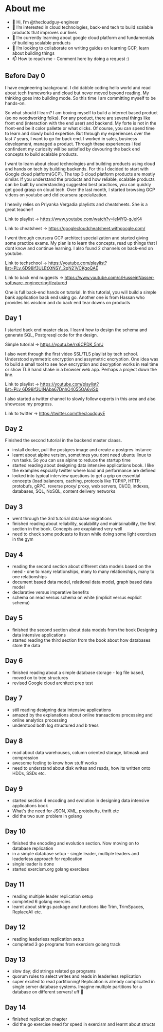 # About me 
- 👋 Hi, I’m @thecloudguy-engineer
- 👀 I’m interested in cloud technologies, back-end tech to build scalable products that improves our lives
- 🌱 I’m currently learning about google cloud platform and fundamentals of building scalable products
- 💞️ I’m looking to collaborate on writing guides on learning GCP, learn about building things
- 📫 How to reach me - Comment here by doing a request :)



## Before Day 0
I have engineering background. I did dabble coding hello world and read about tech frameworks and cloud but never moved beyond reading. My thinking goes into building mode. So this time I am committing myself to be hands-on. 

So what should I learn? I am boxing myself to build a internet based product (so no woodworking folks). For any product, there are several things like front end (interaction with the end user) and backend. My forte is not in the front-end be it color pallette or what clicks. Of course, you can spend time to learn and slowly build expertise. But through my experiences over the last 7 years, I want to go for back end. I worked in sales, business development, managed a product. Through these experiences I feel confindent my curiosity will be satisfied by devouring the back end concepts to build scalable products. 

I want to learn about cloud technologies and building products using cloud and hands on tech by building backends. For this I decided to start with Google cloud platform(GCP). The top 3 cloud platform products are mostly similar. If you understand the products and how reliable, scalable products can be built by understanding suggested best practices, you can quickly get good grasp on cloud tech. Over the last month, I started browsing GCP videos on youtube and did coursera specialization. 

I heavily relies on Priyanka Vergadia playlists and cheatsheets. She is a great teacher!

Link to playlist -> https://www.youtube.com/watch?v=IeMYQ-qJeK4

Link to cheatsheet -> https://googlecloudcheatsheet.withgoogle.com/

I went through coursera GCP architect specialization and started giving some practice exams. My plan is to learn the concepts, read up things that I dont know and continue learning. I also found 2 channels on back-end on youtube.

Link to techschool -> https://youtube.com/playlist?list=PLy_6D98if3ULEtXtNSY_2qN21VCKgoQAE

Link to back end nuggests -> https://www.youtube.com/c/HusseinNasser-software-engineering/featured

One is full back-end hands on tutorial. In this tutorial, you will build a simple bank application back end using go.
Another one is from Hassan who provides his wisdom and do back end tear downs on products

## Day 1
I started back end master class. I learnt how to design the schema and generate SQL, Postgresql code for the design. 

Simple tutorial -> https://youtu.be/rx6CPDK_5mU

I also went through the first video SSL/TLS playlist by tech school. Understood symmetric encryption and assymetric encryption. One idea was to build a small tool to see how encryption and decryption works in real time or show TLS hand shake in a browser web app. Perhaps a project down the line. 

Link to playlist -> https://youtube.com/playlist?list=PLy_6D98if3UINAba67DnhO4055OA6viSb

I also started a twitter channel to slowly follow experts in this area and also showcase my progress. 

Link to twitter -> https://twitter.com/thecloudguyE

## Day 2
Finished the second tutorial in the backend master claass.
- install docker, pull the postgres image and create a postgres instance
- learnt about alpine version, sometimes you dont need ubuntu linux to run tasks. So you can use alpine to reduce the startup time 
- started reading about designing data intensive applications book. I like the examples espcially twitter where load and performance are defined
- looked into typical interview questions to get a grip on essential concepts (load balancers, caching, protocols like TCP/IP, HTTP, protobufs, gRPC, reverse proxy/ proxy, web servers, CI/CD, indexes, databases, SQL, NoSQL, content delivery networks

## Day 3
- went through the 3rd tutorial database migrations
- finished reading about reliability, scalability and maintainability, the first section in the book. Concepts are exaplained very well
- need to check some podcasts to listen while doing some light exercises in the gym

## Day 4
- reading the second section about different data models based on the need - one to many relationships, many to many relationships, many to one relationships
- document based data model, relational data model, graph based data model
- declarative versus imperative benefits
- schema on read versus schema on white (implicit versus explicit schema)

## Day 5
- finished the second section about data models from the book Designing data intensive applications
- started reading the third section from the book about how databases store the data


## Day 6
- finished reading about a simple database storage - log file based, moved on to tree structures
- revised Google cloud architect prep test

## Day 7 
- still reading designing data intensive applications 
- amazed by the explanations about online transactions processing and online analytics processing
- understood both log structured and b tress 

## Day 8
- read about data warehouses, column oriented storage, bitmask and compression
- awesome feeling to know how stuff works
- need to understand about disk writes and reads, how its written onto HDDs, SSDs etc.

## Day 9 
- started section 4 encoding and evolution in designing data intensive applications book
- What's the need for JSON, XML, protobufts, thrift etc
- did the two sum problem in golang

## Day 10
- finished the encoding and evolution section. Now moving on to database replication 
- in a simple database setup - single leader, multiple leaders and leaderless approach for replication
- single leader is done
- started exercism.org golang exercises

## Day 11
- reading multiple leader replication setup
- completed 6 golang exercies 
- learnt about strings package and functions like Trim, TrimSpaces, ReplaceAll etc. 

## Day 12
- reading leaderless replication setup
- completed 3 go programs from exercism golang track

## Day 13
- slow day; did strings related go programs
- quorum rules to select writes and reads in leaderless replication
- super excited to read partitioning! Replication is already complicated in single server database systems. 
Imagine multiple partitions for a database on different servers! uff 🤯

## Day 14
- finished replication chapter
- did the go exercise need for speed in exercism and learnt about structs 










<!---
thecloudguy-engineer/thecloudguy-engineer is a ✨ special ✨ repository because its `README.md` (this file) appears on your GitHub profile.
You can click the Preview link to take a look at your changes.
--->

